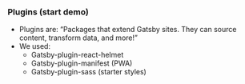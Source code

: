 ### Plugins (start demo)
- Plugins are: “Packages that extend Gatsby sites. They can source content, transform data, and more!”
- We used:
  - Gatsby-plugin-react-helmet
  - Gatsby-plugin-manifest (PWA)
  - Gatsby-plugin-sass (starter styles)

